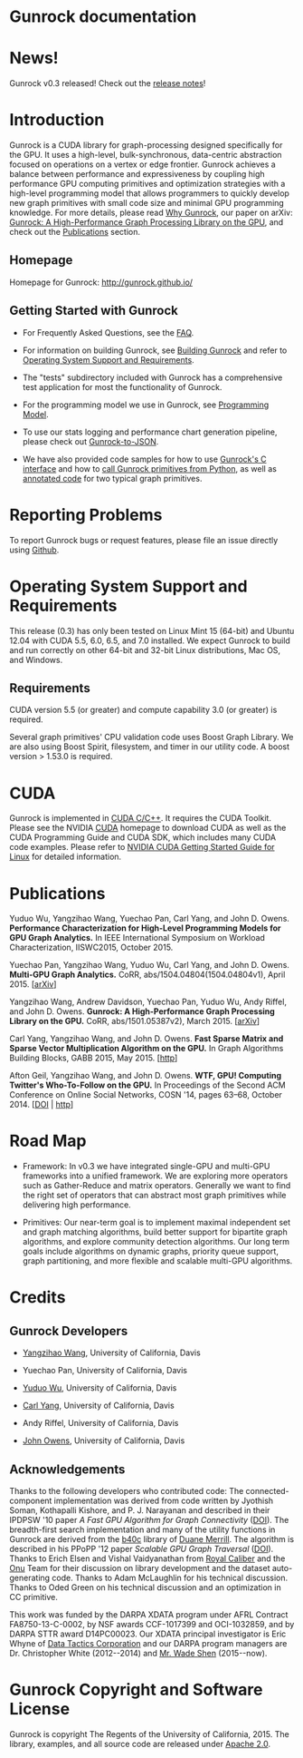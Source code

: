 Gunrock documentation
=====================

News!
=====

Gunrock v0.3 released! Check out the [release notes](http://gunrock.github.io/gunrock/doc/0.3/release_notes.html)!

Introduction
============

Gunrock is a CUDA library for graph-processing designed specifically for the
GPU. It uses a high-level, bulk-synchronous, data-centric abstraction focused
on operations on a vertex or edge frontier. Gunrock achieves a balance between
performance and expressiveness by coupling high performance GPU computing
primitives and optimization strategies with a high-level programming model
that allows programmers to quickly develop new graph primitives with small
code size and minimal GPU programming knowledge. For more details, please read
[Why Gunrock](http://gunrock.github.io/gunrock/doc/0.3/why-gunrock.html),
our paper on arXiv:
[Gunrock: A High-Performance Graph Processing Library on the GPU](http://arxiv.org/abs/1501.05387),
and check out the
[Publications](https://github.com/gunrock/gunrock#publications) section.

Homepage
---------

Homepage for Gunrock: <http://gunrock.github.io/>

Getting Started with Gunrock
----------------------------
- For Frequently Asked Questions, see the
[FAQ](http://gunrock.github.io/gunrock/doc/0.3/faq.html).

- For information on building Gunrock, see
[Building Gunrock](http://gunrock.github.io/gunrock/doc/0.3/building_gunrock.html)
and refer to
[Operating System Support and Requirements](https://github.com/gunrock/gunrock#operating-system-support-and-requirements).

- The "tests" subdirectory included with Gunrock has a comprehensive test
application for most the functionality of Gunrock.

- For the programming model we use in Gunrock, see
[Programming Model](http://gunrock.github.io/gunrock/doc/0.3/programming_model.html).

- To use our stats logging and performance chart generation pipeline, please check
out [Gunrock-to-JSON](http://gunrock.github.io/gunrock/doc/0.3/gunrock_to_json.html).

- We have also provided code samples for how to use
[Gunrock's C interface](https://github.com/gunrock/gunrock/tree/master/shared_lib_tests)
and how to
[call Gunrock primitives from Python](https://github.com/gunrock/gunrock/tree/master/python),
as well as [annotated code](http://gunrock.github.io/gunrock/doc/annotated_primitives/annotated_primitives.html)
for two typical graph primitives.

Reporting Problems
==================

To report Gunrock bugs or request features, please file an issue
directly using [Github](https://github.com/gunrock/gunrock/issues).

<!-- TODO: Algorithm Input Size Limitations -->

Operating System Support and Requirements
=========================================

This release (0.3) has only been tested on Linux Mint 15 (64-bit) and Ubuntu
12.04 with CUDA 5.5, 6.0, 6.5, and 7.0 installed. We expect Gunrock to build
and run correctly on other 64-bit and 32-bit Linux distributions, Mac OS,
and Windows.

Requirements
------------

CUDA version 5.5 (or greater) and compute capability 3.0 (or greater) is
required.

Several graph primitives' CPU validation code uses Boost Graph Library.
We are also using Boost Spirit, filesystem, and timer in our utility code.
A boost version > 1.53.0 is required.

CUDA
====

Gunrock is implemented in [CUDA C/C++](http://developer.nvidia.com/cuda).  It
requires the CUDA Toolkit. Please see the NVIDIA
[CUDA](http://developer.nvidia.com/cuda-downloads) homepage to download CUDA as
well as the CUDA Programming Guide and CUDA SDK, which includes many CUDA code
examples. Please refer to [NVIDIA CUDA Getting Started Guide for
Linux](http://docs.nvidia.com/cuda/cuda-getting-started-guide-for-linux) for
detailed information.

Publications
============
Yuduo Wu, Yangzihao Wang, Yuechao Pan, Carl Yang, and John D. Owens.
**Performance Characterization for High-Level Programming Models for GPU Graph
Analytics.** In IEEE International Symposium on Workload Characterization,
IISWC2015, October 2015.

Yuechao Pan, Yangzihao Wang, Yuduo Wu, Carl Yang, and John D. Owens.
**Multi-GPU Graph Analytics.** CoRR, abs/1504.04804(1504.04804v1), April 2015.
[[arXiv](http://arxiv.org/abs/1504.04804)]

Yangzihao Wang, Andrew Davidson, Yuechao Pan, Yuduo Wu, Andy Riffel, and John D. Owens.
**Gunrock: A High-Performance Graph Processing Library on the GPU.**
CoRR, abs/1501.05387v2), March 2015. [[arXiv](http://arxiv.org/abs/1501.05387v2)]

Carl Yang, Yangzihao Wang, and John D. Owens.
**Fast Sparse Matrix and Sparse Vector Multiplication Algorithm on the GPU.**
In Graph Algorithms Building Blocks, GABB 2015, May 2015.
[[http](http://www.escholarship.org/uc/item/1rq9t3j3)]

Afton Geil, Yangzihao Wang, and John D. Owens.
**WTF, GPU! Computing Twitter's Who-To-Follow on the GPU.**
In Proceedings of the Second ACM Conference on Online Social Networks,
COSN '14, pages 63–68, October 2014.
[[DOI](http://dx.doi.org/10.1145/2660460.2660481) | [http](http://escholarship.org/uc/item/5xq3q8k0)]

Road Map
========

 - Framework: In v0.3 we have integrated single-GPU and multi-GPU frameworks
   into a unified framework. We are exploring more operators such as
   Gather-Reduce and matrix operators. Generally we want to find the right set
   of operators that can abstract most graph primitives while delivering high
   performance.

 - Primitives: Our near-term goal is to implement maximal independent set
   and graph matching algorithms, build better support for bipartite
   graph algorithms, and explore community detection algorithms. Our long term
   goals include algorithms on dynamic graphs, priority queue support, graph
   partitioning, and more flexible and scalable multi-GPU algorithms.

Credits
=======

Gunrock Developers
------------------

- [Yangzihao Wang](http://www.idav.ucdavis.edu/~yzhwang/),
  University of California, Davis

- Yuechao Pan, University of California, Davis

- [Yuduo Wu](http://www.ece.ucdavis.edu/~wyd855/),
  University of California, Davis

- [Carl Yang](http://web.ece.ucdavis.edu/~ctcyang/),
  University of California, Davis

- Andy Riffel, University of California, Davis

- [John Owens](http://www.ece.ucdavis.edu/~jowens/),
  University of California, Davis

Acknowledgements
----------------

Thanks to the following developers who contributed code: The
connected-component implementation was derived from code written by
Jyothish Soman, Kothapalli Kishore, and P. J. Narayanan and described
in their IPDPSW '10 paper *A Fast GPU Algorithm for Graph
Connectivity* ([DOI](http://dx.doi.org/10.1109/IPDPSW.2010.5470817)).
The breadth-first search implementation and many of the utility
functions in Gunrock are derived from the
[b40c](http://code.google.com/p/back40computing/) library of
[Duane Merrill](https://sites.google.com/site/duanemerrill/). The
algorithm is described in his PPoPP '12 paper *Scalable GPU Graph
Traversal* ([DOI](http://dx.doi.org/10.1145/2370036.2145832)). Thanks
to Erich Elsen and Vishal Vaidyanathan from
[Royal Caliber](http://www.royal-caliber.com/) and the [Onu](http://www.onu.io/) Team for their discussion on
library development and the dataset auto-generating code. Thanks to
Adam McLaughlin for his technical discussion. Thanks to Oded Green
on his technical discussion and an optimization in CC primitive.

This work was funded by the DARPA XDATA program under AFRL Contract
FA8750-13-C-0002, by NSF awards CCF-1017399 and OCI-1032859, and by
DARPA STTR award D14PC00023. Our
XDATA principal investigator is Eric Whyne of
[Data Tactics Corporation](http://www.data-tactics.com/) and our DARPA
program managers are Dr. Christopher White (2012--2014) and [Mr. Wade
Shen](http://www.darpa.mil/staff/mr-wade-shen) (2015--now).

Gunrock Copyright and Software License
======================================

Gunrock is copyright The Regents of the University of
California, 2015. The library, examples, and all source code are
released under
[Apache 2.0](http://www.apache.org/licenses/LICENSE-2.0).
